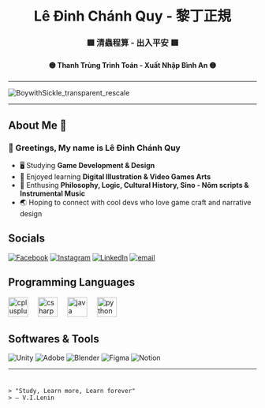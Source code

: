 <h1 align="center"> Lê Đinh Chánh Quy - 黎丁正規 </h1>

<div align="center">
  <h3> 🟥 清蟲程算 - 出入平安 🟥 </h3>
  <h4> 🟡 Thanh Trùng Trình Toán - Xuất Nhập Bình An 🟡 </h4>
</div>

---

![BoywithSickle_transparent_rescale](https://github.com/user-attachments/assets/1f11b877-49d4-4f66-829b-331e857e18ad)

---

## About Me 🐢
<div>
  <h3>🐎 Greetings, My name is Lê Đinh Chánh Quy </h3>
  <ul>
    <li>🖥️ Studying <strong>Game Development & Design</strong></li>
    <li>🎨 Enjoyed learning <strong>Digital Illustration & Video Games Arts</strong></li>
    <li>📖 Enthusing <strong>Philosophy, Logic, Cultural History, Sino - Nôm scripts & Instrumental Music</strong></li>
    <li>🌏 Hoping to connect with cool devs who love game craft and narrative design</li>
  </ul>
</div>

## Socials
[![Facebook](https://img.shields.io/badge/Facebook-%231877F2.svg?logo=Facebook&logoColor=white)](https://www.facebook.com/chanhquy247) 
[![Instagram](https://img.shields.io/badge/Instagram-%23E4405F.svg?logo=Instagram&logoColor=white)](https://www.instagram.com/formality.ledinh/)
[![LinkedIn](https://img.shields.io/badge/LinkedIn-%230077B5.svg?logo=linkedin&logoColor=white)](https://www.linkedin.com/in/chanhquyledinh/) 
[![email](https://img.shields.io/badge/Email-D14836?logo=gmail&logoColor=white)](mailto:chanhquy01@gmail.com)

## Programming Languages
<div align="left">
  <img src="https://cdn.jsdelivr.net/gh/devicons/devicon/icons/cplusplus/cplusplus-original.svg" height="40" alt="cplusplus logo"  />
  <img width="12" />
  <img src="https://cdn.jsdelivr.net/gh/devicons/devicon/icons/csharp/csharp-original.svg" height="40" alt="csharp logo"  />
  <img width="12" />
  <img src="https://cdn.jsdelivr.net/gh/devicons/devicon/icons/java/java-original.svg" height="40" alt="java logo"  />
  <img width="12" />
  <img src="https://cdn.jsdelivr.net/gh/devicons/devicon/icons/python/python-original.svg" height="40" alt="python logo"  />
</div>

## Softwares & Tools
![Unity](https://img.shields.io/badge/unity-%23000000.svg?style=for-the-badge&logo=unity&logoColor=white)
![Adobe](https://img.shields.io/badge/adobe-%23FF0000.svg?style=for-the-badge&logo=adobe&logoColor=white)
![Blender](https://img.shields.io/badge/blender-%23F5792A.svg?style=for-the-badge&logo=blender&logoColor=white) 
![Figma](https://img.shields.io/badge/figma-%23F24E1E.svg?style=for-the-badge&logo=figma&logoColor=white) 
![Notion](https://img.shields.io/badge/Notion-%23000000.svg?style=for-the-badge&logo=notion&logoColor=white) 


---

###

```

> "Study, Learn more, Learn forever" 
> – V.I.Lenin

```

###
